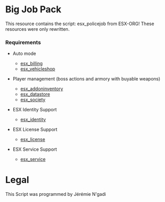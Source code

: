 # Big Job Pack

This resource contains the script: esx_policejob from ESX-ORG! These resources were only rewritten.

### Requirements
* Auto mode
  * [esx_billing](https://github.com/ESX-Org/esx_billing)
  * [esx_vehicleshop](https://github.com/ESX-Org/esx_vehicleshop)

* Player management (boss actions and armory with buyable weapons)
  * [esx_addoninventory](https://github.com/ESX-Org/esx_addoninventory)
  * [esx_datastore](https://github.com/ESX-Org/esx_datastore)
  * [esx_society](https://github.com/ESX-Org/esx_society)

* ESX Identity Support
  * [esx_identity](https://github.com/ESX-Org/esx_identity)

* ESX License Support
  * [esx_license](https://github.com/ESX-Org/esx_license)

* ESX Service Support
  * [esx_service](https://github.com/ESX-Org/esx_service)

# Legal




This Script was programmed by Jérémie N'gadi
